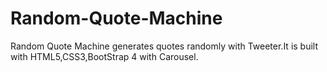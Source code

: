 # Random-Quote-Machine
Random Quote Machine generates quotes randomly with Tweeter.It is built with HTML5,CSS3,BootStrap 4 with Carousel.
